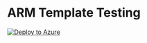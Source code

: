 # ARM Template Testing

[![Deploy to Azure](https://azuredeploy.net/deploybutton.svg)](https://deploy.azure.com/?repository=https://github.com/jagratimodi/ASC/tree/asc-deploy?ptmpl=https://raw.githubusercontent.com/jagratimodi/ASC/asc-deploy/deploy/azuredeploy.json)
